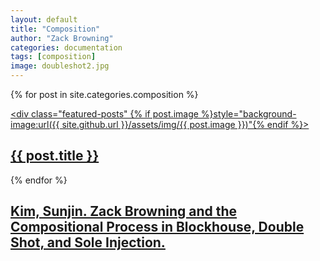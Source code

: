 ```yaml
---
layout: default
title: "Composition"
author: "Zack Browning"
categories: documentation
tags: [composition]
image: doubleshot2.jpg
---
```


{% for post in site.categories.composition %}<article><a href="{{ site.github.url }}{{ post.url }}"><div class="featured-posts" {% if post.image %}style="background-image:url({{ site.github.url }}/assets/img/{{ post.image }})"{% endif %}><h2><span>{{ post.title }}</span></h2></div></a></article>{% endfor %}


<article>
	<a href="https://www.ideals.illinois.edu/handle/2142/24031">
		<div class="featured-posts" style="background-image:url({{ site.github.url }}/assets/img/city-3.jpg)">
			<h2><span>Kim, Sunjin. Zack Browning and the Compositional Process in Blockhouse, Double Shot, and Sole Injection.</span></h2>
		</div>
	</a>
</article>
